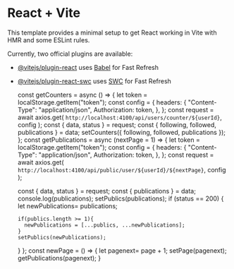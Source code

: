 # React + Vite

This template provides a minimal setup to get React working in Vite with HMR and some ESLint rules.

Currently, two official plugins are available:

- [@vitejs/plugin-react](https://github.com/vitejs/vite-plugin-react/blob/main/packages/plugin-react/README.md) uses [Babel](https://babeljs.io/) for Fast Refresh
- [@vitejs/plugin-react-swc](https://github.com/vitejs/vite-plugin-react-swc) uses [SWC](https://swc.rs/) for Fast Refresh

  const getCounters = async () => {
    let token = localStorage.getItem("token");
    const config = {
      headers: {
        "Content-Type": "application/json",
        Authorization: token,
      },
    };
    const request = await axios.get(
      `http://localhost:4100/api/users/counter/${userId}`,
      config
    );
    const { data, status } = request;
    const { following, followed, publications } = data;
    setCounters({ following, followed, publications });
  };
  const getPublications = async (nextPage = 1) => {
    let token = localStorage.getItem("token");
    const config = {
      headers: {
        "Content-Type": "application/json",
        Authorization: token,
      },
    };
    const request = await axios.get(
      `http://localhost:4100/api/public/user/${userId}/${nextPage}`,
      config
    );

    const { data, status } = request;
    const { publications } = data;
    console.log(publications);
    setPublics(publications);
    if (status == 200) {
      let newPublications= publications;

      if(publics.length >= 1){
        newPublications = [...publics, ...newPublications];
      }
      setPublics(newPublications);

    }
  };
  const newPage = () => {
     let pagenext= page + 1;
    setPage(pagenext);
    getPublications(pagenext);
  }